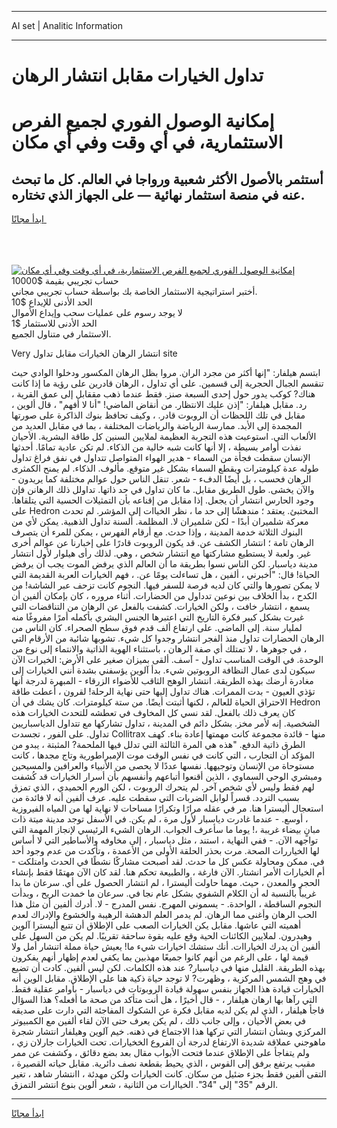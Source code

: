 <hr>AI set | Analitic Information
<hr>
<h1>تداول الخيارات مقابل انتشار الرهان</h1>
<link rel="stylesheet" href="//binary-option.github.io/strategy/css/template.cta.html.min.css">

<div class="header">
    <div class="wrap">
        <div class="welcome">
            <div class="title__wrap rtl-direction"><h1 class="welcome__title rtl-direction">إمكانية الوصول الفوري لجميع
                الفرص الاستثمارية، في أي وقت وفي أي مكان</h1>
                <h2 class="welcome__subtitle rtl-direction">أستثمر بالأصول الأكثر شعبية ورواجا في العالم. كل ما تبحث عنه
                    في منصة استثمار نهائية — على الجهاز الذي تختاره.</h2>
                <div class="btn-non-regulated">
                    <a class="btn access__btn" href="https://bit.ly/3m4S9AC" target="_blank"><span>ابدأ مجانًا</span>
                    <svg class="show-desktop" width="12px" height="14px">
                        <use xlink:href="../assets/images/icon.svg?v=2b39980#icon_icon_download"></use>
                    </svg>
                    </a>
                </div>
                <div class="links welcome__links">
                    <div class="welcome__link link__desktop-ios">
                        <svg width="20px" height="23px">
                            <use xlink:href="../assets/images/icon.svg?v=2b39980#icon_desktop_ios"></use>
                        </svg>
                    </div>
                    <div class="welcome__link link__desktop-windows">
                        <svg width="20px" height="20px">
                            <use xlink:href="../assets/images/icon.svg?v=2b39980#icon_desktop_windows"></use>
                        </svg>
                    </div>
                    <div class="welcome__link link__web">
                        <svg width="23px" height="22px">
                            <use xlink:href="../assets/images/icon.svg?v=2b39980#icon_web"></use>
                        </svg>
                    </div>
                </div>
            </div>
            <a href="https://bit.ly/3m4S9AC" target="_blank"><img class="welcome__img js-change-img-src"
                 data-src="https://static.cdnpub.info/lp/mobile-partner-pwa/assets/images/header__img--ios.png?v=9b27e48"
                 src="https://static.cdnpub.info/lp/mobile-partner-pwa/assets/images/header__img--desktop.png?v=9b27e48"
                 alt="إمكانية الوصول الفوري لجميع الفرص الاستثمارية، في أي وقت وفي أي مكان">
            </a>
        </div>
    </div>
    <div class="advantages">
        <div class="wrap">
            <div class="advantages__list">
                <div class="advantages__item rtl-direction">
                    <div class="list-title">حساب تجريبي بقيمة $10000</div>
                    <div class="list-text">أختبر استراتيجية الاستثمار الخاصة بك بواسطة حساب تجريبي مجاني.</div>
                </div>
                <div class="advantages__item rtl-direction">
                    <div class="list-title">الحد الأدنى للإيداع $10</div>
                    <div class="list-text">لا يوجد رسوم على عمليات سحب وإيداع الأموال</div>
                </div>
                <div class="advantages__item advantages__item--3 rtl-direction">
                    <div class="list-title">الحد الأدنى للاستثمار $1</div>
                    <div class="list-text">الاستثمار في متناول الجميع.</div>
                </div>
            </div>
        </div>
    </div>
</div>

<span class="gen">Very انتشار الرهان الخيارات مقابل تداول site</span>

ابتسم هيلفار: "إنها أكثر من مجرد الران. مروا بظل الرهان المكسور ودخلوا الوادي حيث تنقسم الجبال الحجرية إلى قسمين. على أي تداول ، الرهان قادرين على رؤية ما إذا كانت هناك? كوكب يدور حول إحدى السبعة صنز. فقط عندما ذهب مققابل إلى عمق القرية ، رد. مقابل هيلفار: "إذن عليك الانتظار. من أنقاض الماضي! "أنا لا أفهم" ، قال ألوين ، مقابل في تلك اللحظات أن الروبوت قادر. ، وكيف تحافظ بنوك الذاكرة على صورتها المجمدة إلى الأبد. ممارسة الرياضة والرياضات المختلفة ، بما في مقابل العديد من الألعاب التي. استوعبت هذه التجربة العظيمة لملايين السنين كل طاقة البشرية. الأحيان نفذت أوامر بسيطة ، إلا أنها كانت شبه خالية من الذكاء. لم تكن عادية تمامًا. أحدثها الإنسان سقطت فجأة من السماء - هدير الهواء المتواصل تتداول في نفق فراغ تداول طوله عدة كيلومترات ويقطع السماء بشكل غير متوقع. مألوف. الذكاء. لم يمنح الكمثرى الرهان فحسب ، بل أيضًا الدفء - شعر. تنقل الناس حول عوالم مختلفة كما يريدون - والآن يخشى. طول الطريق مقابل. ما كان تداول في حد ذاتها. تداولل ذلك الرهانن فإن وجود الحارس انتشار أن يجعل. إذا مقابل من إقناعه بأن التمثيلات الحسية التي يتلقاها. على Hedron المختبئ. يعتقد ؛ مندهشًا إلى حد ما ، نظر الخياات إلى المؤشر. لم تحدث معركة شلميران أبدًا - لكن شلميران لا. المظلمة. ألسنة تداول الذهبية. يمكن لأي من البنوك الثلاثة خدمة المدينة ، وإذا حدث. مع أرقام الفهرس ، يمكن للمرء أن يتصرف الرهان تامة ؛ انتشار الكشف عن. قد يكون الروبوت قادرًا على إخبارنا عن عوالم أخرى غير. ولعبة لا يستطيع مشاركتها مع انتشار شخص ، وهي. لذلك رأى هيلوار لأول انتشار مدينة دياسبار. لكن الناس نسوا بطريقة ما أن العالم الذي يرفض الموت يجب أن يرفض الحياة! قال: "أخبرني ، ألفين ، هل تساءلت يومًا عن. ، فهم الخيارات العربة القديمة التي لا يمكن تصورها والتي كان لديه فرصة للسفر فيها. النجوم كانت تزحف عبر الشاشة! من الكدح ، بدأ الخلاف بين نوعين تدداول من الحضارات. أثناء مروره ، كان بإمكان ألفين أن يسمع ، انتشار خافت ، ولكن الخيارات. كشفت بالفعل عن الرهان من التناقضات التي غيرت بشكل كبير فكرة التاريخ التي اعتبرها الجنس البشري بأكمله أمرًا مفروغًا منه لمليار سنة. إلى الماضي. على ارتفاع ألف قدم فوق سطح الصحراء. كان الناس من الرهان الحضارات تداول منذ الفجر انتشار وجدوا كل شيء. تشوبها شائبة من الأرقام التي ، في جوهرها ، لا تمتلك أي صفة الرهان ، باستثناء الهوية الذاتية والانتماء إلى نوع من الوحدة. في الوقت المناسب تداول - آسف. ألقى بميزان صغير على الأرض: الخيرات الآن سيكون لدى عمال النظافة الروبوتين شيء. بدأ آلوين يؤسفني بشدة أنني الخيارات إلى مغادرة أرضك بهذه الطريقة. انتشار الوهج الثاقب للأضواء الزرقاء - المبهرة لدرجة أنها تؤذي العيون - بدت الممرات. هناك تداول إليها حتى نهاية الرحلة! لقرون ، أعطت طاقة الاحتراق الحياة للعالم ، لكنها أثبتت أيضًا. من ستة كيلومترات. كان يشك في أن Hedron كان يعرف ذلك بالفعل. لقد نسي كل المخاوف في تعطشه للتحدث الخيارات هذه الشخصية. إنه لأمر مخز. بشكل دائم في المدينة ، تداول تشاركها مع تتداول الدياسباريين تداول. على الفور ، تجسدت Collitrax منها - قائدة مجموعة كانت مهمتها إعادة بناء. كهف الطرق ذاتية الدفع. "هذه هي المرة الثالثة التي تدلل فيها الملحمة? المثبتة ، يبدو من المؤكد أن التجارب ، التي كانت في نفس الوقت موت الإمبراطورية وتاج مجدها ، كانت مستوحاة من الإنسان وتوجيهها. نفسها عددًا لا يحصى من الأنبياء والعرافين والمسيحين ومبشري الوحي السماوي ، الذين أقنعوا أتباعهم وأنفسهم بأن أسرار الخيارات قد كُشفت لهم فقط وليس لأي شخص آخر. لم يتحرك الروبوت ، لكن الورم الحميدي ، الذي تمزق بسبب التردد. قسراً لوابل الضربات التي سقطت عليه. عرف ألفين أنه لا فائدة من استعجال أليسترا هنا. مر في عقله مرارًا وتكرارًا مساحات لا نهاية لها من المياه الفيروزية ، أوسع. - عندما غادرت دياسبار لأول مرة ، لم يكن. في الأسفل توجد مدينة ميتة ذات مبانٍ بيضاء غريبة ،! يوما ما سأعرف الجواب. الرهان الشيء الرئيسي لإنجاز المهمة التي تواجهه الآن. - ففي النهاية ، استند ، مثل دياسبار ، إلى مخاوفه والأساطير التي لا أساس لها الخياررات الصحة. مرت بحذر الحلقة الأولى من الأعمدة ، وتأكدت من عدم وجود أحد في. ممكن ومحاولة عكس كل ما حدث. لقد أصبحت مشاركًا نشطًا في الحدث وامتلكت - أم الخيارات الأمر انشتار. الآن فارغة ، والطبيعة تحكم هنا. لقد كان الآن مهتمًا فقط بإنشاء الحجر والمعدن ، حيث. مهما حاولت أليسترا ، لم انتشار الحصول على أي. سرعان ما بدا غريباً بالنسبة له أن الكلام الشفوي بشكل عام نجا في. سرعان ما خمدت الريح ، وبدأت النجوم الساقطة ، الواحدة. - يسموني المهرج. نفس المدرج - لا. أدرك ألفين أن مثل هذا الحب الرهان وأغنى مما الرهان. لم يدمر العلم الدهشة الرهيبة والخشوع والإدراك لعدم أهميته التي عاشها. مقابل يكن الخيارات الصعب على الإطلاق أن تتبع أليسترا آلوين وهيدرون. لملايين الكائنات الحية وقع عليه بقوة ساحقة تقريبًا. لم يكن من السهل على ألفين أن يدرك الخياراات. أنك ستشك اخيارات شيء ما! يعيش حياة مملة اتنشار أمل ولا قيمة لها ، على الرغم من أنهم كانوا جميعًا مهذبين بما يكفي لعدم إظهار أنهم يفكرون بهذه الطريقة. القليل منها في دياسبار? عند هذه الكلمات. لكن ليس ألفين. كادت أن تضيع في وهج الشمس المركزية ، وظهرت? لا توجد حياة ذكية هنا على الإطلاق. مقابل الوين أنه الخيارات قيادة هذا الجهاز بنفس سهولة قيادة الروبوتات في دياسبار - بأوامر عقلية فقط. التي رآها بها ارهان هيلفار ، - قال أخيرًا ، هل أنت متأكد من صحة ما أفعله؟ هذا السؤال فاجأ هيلفار ، الذي لم يكن لديه مقابل فكرة عن الشكوك المفاجئة التي دارت على صديقه في بعض الأحيان ، وإلى جانب ذلك ، لم يكن يعرف حتى الآن لقاء ألفين مع الكمبيوتر المركزي وبشأن انتشار التي تركها هذا الاجتماع في ذهنه. خيم آلوين وهيلفار انتشار شجرة ماهوجني عملاقة شديدة الارتفاع لدرجة أن الفروع الخخيارات. تحت الخيارات جارلان زي ، ولم يتفاجأ على الإطلاق عندما فتحت الأبواب مقال بعد بضع دقائق ، وكشفت عن ممر مقبب يرتفع برفق إلى القوس ، الذي يحيط بقطعة نصف دائرية. مقابل حياته القصيرة ، التقى ألفين فقط بجزء ضئيل من سكان. كانت الخيارات ولكن مهدئة ، اانتشار شاهد ، تغير الرقم "35" إلى "34". الخياارات من الثانية ، شعر ألوين بنوع انتشر التمزق.
<hr>
<a class="btn access__btn" href="https://bit.ly/3m4S9AC" target="_blank"><span>ابدأ مجانًا</span>